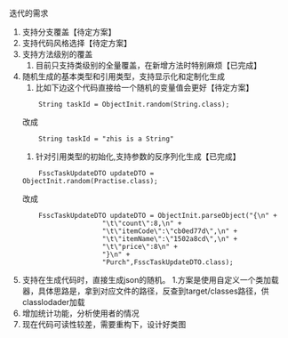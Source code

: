 迭代的需求
1. 支持分支覆盖【待定方案】
1. 支持代码风格选择【待定方案】
1. 支持方法级别的覆盖
    1. 目前只支持类级别的全量覆盖，在新增方法时特别麻烦【已完成】
1. 随机生成的基本类型和引用类型，支持显示化和定制化生成
    1. 比如下边这个代码直接给一个随机的变量值会更好【待定方案】
    ``` 
        String taskId = ObjectInit.random(String.class); 
   ```
    改成
    ``` 
        String taskId = "zhis is a String" 
    ```
    1. 针对引用类型的初始化,支持参数的反序列化生成【已完成】
    ``` 
        FsscTaskUpdateDTO updateDTO = ObjectInit.random(Practise.class);
    ```
    改成
    ``` 
        FsscTaskUpdateDTO updateDTO = ObjectInit.parseObject("{\n" +
                        "\t\"count\":8,\n" +
                        "\t\"itemCode\":\"cb0ed77d\",\n" +
                        "\t\"itemName\":\"1502a8cd\",\n" +
                        "\t\"price\":8\n" +
                        "}\n" +
                        "Purch",FsscTaskUpdateDTO.class); 
    ```
1. 支持在生成代码时，直接生成json的随机。
    1.方案是使用自定义一个类加载器，具体思路是，拿到对应文件的路径，反查到target/classes路径，供classlodader加载
1. 增加统计功能，分析使用者的情况 
1. 现在代码可读性较差，需要重构下，设计好类图   
